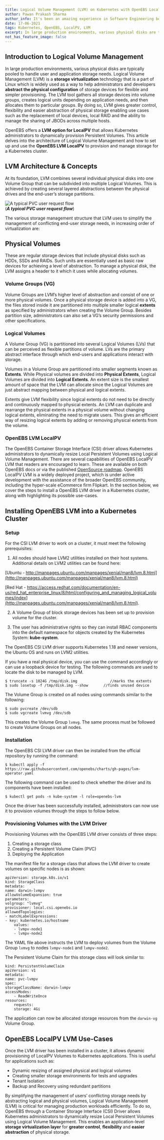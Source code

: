 ```yaml
---
title: Logical Volume Management (LVM) on Kubernetes with OpenEBS LocalPV
author: Pawan Prakash Sharma
author_info: It's been an amazing experience in Software Engineering because of my love for coding. In my free time, I read books, play table tennis and watch tv series
date: 17-06-2021
tags: Kubernetes, OpenEBS, LocalPV, LVM
excerpt: In large production environments, various physical disks are typically pooled to handle user and application storage needs. Logical Volume Management (LVM) is a storage virtualization technology that is a part of Linux which is widely used as a way to help administrators and developers abstract the physical configuration of storage devices for flexible and simpler provisioning. 
not_has_feature_image: false
---
```


## Introduction to Logical Volume Management

In large production environments, various physical disks are typically pooled to handle user and application storage needs. Logical Volume Management (LVM) is a **storage virtualization** technology that is a part of Linux which is widely used as a way to help administrators and developers **abstract the physical configuration** of storage devices for flexible and simpler provisioning. The LVM tool gathers all storage devices into volume groups, creates logical units depending on application needs, and then allocates them to particular groups. By doing so, LVM gives greater control, flexibility and easier abstraction of physical storage enabling use cases such as the replacement of local devices, local RAID and the ability to manage the sharing of JBODs across multiple hosts.

OpenEBS offers a **LVM option for LocalPV** that allows Kubernetes administrators to dynamically provision Persistent Volumes. This article delves into the architecture of Logical Volume Management and how to set up and use the **OpenEBS LVM LocalPV** to provision and manage storage for a Kubernetes cluster.

## LVM Architecture & Concepts

At its foundation, LVM combines several individual physical disks into one Volume Group that can be subdivided into multiple Logical Volumes. This is achieved by creating several layered abstractions between the physical drives and the end-user’s storage partitions.

![A typical PVC user request flow](/images/blog/a-typical-pvc-user-request-flow.png)  
(***A typical PVC user request flow***)

The various storage management structure that LVM uses to simplify the management of conflicting end-user storage needs, in increasing order of virtualization are: 

## Physical Volumes

These are regular storage devices that include physical disks such as HDDs, SSDs and RAIDs. Such units are essentially used as basic raw devices for achieving a level of abstraction. To manage a physical disk, the LVM assigns a header to it which it uses while allocating volumes.

### Volume Groups (VG)

Volume Groups are LVM’s higher level of abstraction and consist of one or more physical volumes. Once a physical storage device is added into a VG, the files stored inside it are partitioned into multiple smaller logical **extents** as specified by administrators when creating the Volume Group. Besides partition size, administrators can also set a VG’s security permissions and other specifications.

### Logical Volumes

A Volume Group (VG) is partitioned into several Logical Volumes (LVs) that can be perceived as flexible partitions of volume. LVs are the primary abstract interface through which end-users and applications interact with storage. 

Volumes in a Volume Group are partitioned into smaller segments known as **Extents**. While Physical volumes are divided into **Physical Extents**, Logical Volumes are divided into **Logical Extents**. An extent size is the smallest amount of space that the LVM can allocate since the Logical Volumes are just abstract mapping between physical and logical extents.

Extents give LVM flexibility since logical extents do not need to be directly and continuously mapped to physical extents. An LVM can duplicate and rearrange the physical extents in a physical volume without changing logical extents, eliminating the need to migrate users. This gives an efficient way of resizing logical extents by adding or removing physical extents from the volume.

### OpenEBS LVM LocalPV

The OpenEBS Container Storage Interface (CSI) driver allows Kubernetes administrators to dynamically resize Local Persistent Volumes using Logical Volume Management. There are several capabilities of OpenEBS LocalPV LVM that readers are encouraged to learn. These are available on both OpenEBS docs or via the published [OpenSource roadmap](https://github.com/orgs/openebs/projects/30). OpenEBS LocalPV LVM is a widely deployed project, which is under active development with the assistance of the broader OpenEBS community, including the hyper-scale eCommerce firm Flipkart. In the section below, we cover the steps to install a OpenEBS LVM driver in a Kubernetes cluster, along with highlighting its possible use-cases.

## Installing OpenEBS LVM into a Kubernetes Cluster

### Setup

For the CSI LVM driver to work on a cluster, it must meet the following prerequisites:

1. All nodes should have LVM2 utilities installed on their host systems. Additional details on LVM2 utilities can be found here: 

[Ubuntu - http://manpages.ubuntu.com/manpages/xenial/man8/lvm.8.html](http://manpages.ubuntu.com/manpages/xenial/man8/lvm.8.html)

[Red Hat - https://access.redhat.com/documentation/en-us/red_hat_enterprise_linux/8/html/configuring_and_managing_logical_volumes/index](http://manpages.ubuntu.com/manpages/xenial/man8/lvm.8.html).

2. A Volume Group of block storage devices has been set up to provision volume for the cluster. 

3. The user has administrative rights so they can install RBAC components into the default namespace for objects created by the Kubernetes System: **kube-system**.

The OpenEBS CSI LVM driver supports Kubernetes 1.18 and newer versions, the Ubuntu OS and runs on LVM2 utilities. 

If you have a real physical device, you can use the command accordingly or can use a loopback device for testing. The following commands are used to locate the disk to be managed by LVM.

    $ truncate -s 1024G /tmp/disk.img               //marks the extents
    $ sudo losetup -f /tmp/disk.img --show       //finds unused device

The Volume Group is created on all nodes using commands similar to the following:

    $ sudo pvcreate /dev/sdb
    $ sudo vgcreate lvmvg /dev/sdb

This creates the Volume Group `lvmvg`. The same process must be followed to create Volume Groups on all nodes. 

### Installation

The OpenEBS CSI LVM driver can then be installed from the official repository by running the command:

    $ kubectl apply -f https://raw.githubusercontent.com/openebs/charts/gh-pages/lvm-operator.yaml

The following command can be used to check whether the driver and its components have been installed: 

    $ kubectl get pods -n kube-system -l role=openebs-lvm

Once the driver has been successfully installed, administrators can now use it to provision volumes through the steps to follow below.

### Provisioning Volumes with the LVM Driver

Provisioning Volumes with the OpenEBS LVM driver consists of three steps:

1. Creating a storage class
2. Creating a Persistent Volume Claim (PVC)
3. Deploying the Application

The manifest file for a storage class that allows the LVM driver to create volumes on specific nodes is as shown:

    apiVersion: storage.k8s.io/v1
    kind: StorageClass
    metadata:
    name: darwin-lvmpv
    allowVolumeExpansion: true
    parameters:
    volgroup: "lvmvg"
    provisioner: local.csi.openebs.io
    allowedTopologies:
    - matchLabelExpressions:
    - key: kubernetes.io/hostname
        values:
        - lvmpv-node1
        - lvmpv-node2

The YAML file above instructs the LVM to deploy volumes from the Volume Group `lvmvg` to nodes `lvmpv-node1` and `lvmpv-node2`.

The Persistent Volume Claim for this storage class will look similar to:

    kind: PersistentVolumeClaim
    apiVersion: v1
    metadata:
    name: pvc-lvmpv
    spec:
    storageClassName: darwin-lvmpv
    accessModes:
        - ReadWriteOnce
    resources:
        requests:
        storage: 4Gi

The application can now be allocated storage resources from the `darwin-vg` Volume Group.

## OpenEBS LocalPV LVM Use-Cases

Once the LVM driver has been installed in a cluster, it allows dynamic provisioning of LocalPV Volumes to Kubernetes applications. This is useful for applications such as:

* Dynamic resizing of assigned physical and logical volumes
* Creating smaller storage environments for tests and upgrades
* Tenant Isolation
* Backup and Recovery using redundant partitions 

By simplifying the management of users’ conflicting storage needs by abstracting logical and physical volumes, Logical Volume Management (LVM) is critical for managing production workloads efficiently. To do so, OpenEBS through a Container Storage Interface (CSI) Driver allows Kubernetes administrators to dynamically resize Local Persistent Volumes using Logical Volume Management. This enables an application-level **storage virtualization layer** for **greater control**, **flexibility** and **easier abstraction** of physical storage.